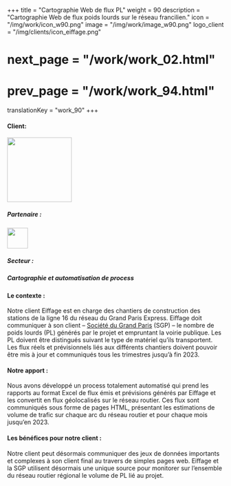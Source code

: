 +++
title = "Cartographie Web de flux PL"
weight = 90
description = "Cartographie Web de flux poids lourds sur le réseau francilien."
icon = "/img/work/icon_w90.png"
image = "/img/work/image_w90.png"
logo_client = "/img/clients/icon_eiffage.png"
# next_page = "/work/work_02.html"
# prev_page = "/work/work_94.html"
translationKey = "work_90"
+++

<!-- Client -->
<div class="row">
	<div class="col-sm-3"><h4>Client:</h4></div>
	<!--  <div class="col-sm-3"> <h3><a href = "https://www.eiffage.com/" target="_blank">Eiffage</a> </h3> </div>-->
	<div class="col-sm-3"><a href = "https://www.eiffage.com/" target="_blank"/> <img src="/img/clients/icon_eiffage.svg" width="150px"/></a></div>
	<!-- <div class="col-sm-3"></div> -->
</div>	

<!-- Partner -->
<div class="row">
	<div class="col-sm-3"><h5>Partenaire :</h4></div>
	<!--  <div class="col-sm-3"> <h5><a href = "http://www.cdvia.fr/" target="_blank">CDVIA</a> </h4> </div>-->
	<div class="col-sm-3"><a href = "http://www.cdvia.fr/" target="_blank"/> <img src="/img/clients/icon_cdvia.svg" width="48px"/></a></div>
</div>	

<!-- Sector -->
<div class="row">
	<div class="col-sm-3"><h5>Secteur :</h4></div>
	<div class="col-sm-3"> <h5>Cartographie et automatisation de process</div>
	<div class="col-sm-3"></div>
</div>	

<h4>Le contexte :</h4> 
<p>
Notre client Eiffage est en charge des chantiers de construction des stations de la ligne 16 du réseau du Grand Paris Express. Eiffage doit communiquer à son client – <a href = "https://www.societedugrandparis.fr/" target="_blank">Société du Grand Paris</a> (SGP) – le nombre de poids lourds (PL) générés par le projet et empruntant la voirie publique. Les PL doivent être distingués suivant le type de matériel qu’ils transportent. Les flux réels et prévisionnels liés aux différents chantiers doivent pouvoir être mis à jour et communiqués tous les trimestres jusqu’à fin 2023.
</p>

<h4>Notre apport :</h4>
<p>
Nous avons développé un process totalement automatisé qui prend les rapports au format Excel de flux émis et prévisions générés par Eiffage et les convertit en flux géolocalisés sur le réseau routier. Ces flux sont communiqués sous forme de pages HTML, présentant les estimations de volume de trafic sur chaque arc du réseau routier et pour chaque mois jusqu’en 2023.
</p>

<h4>Les bénéfices pour notre client :</h4>
<p>
Notre client peut désormais communiquer des jeux de données importants et complexes à son client final au travers de simples pages web. Eiffage et la SGP utilisent désormais une unique source pour monitorer sur l’ensemble du réseau routier régional le volume de PL lié au projet.

</p>
